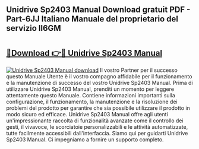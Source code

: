 ## Unidrive Sp2403 Manual Download gratuit PDF - Part-6JJ Italiano Manuale del proprietario del servizio ll6GM

# <h2><a href="http://dfe4gjt.blite.top/?on=Unidrive+Sp2403+Manual">🔗Download 👉🔴 Unidrive Sp2403 Manual</a></h2>

[![Unidrive Sp2403 Manual download](https://i.imgur.com/lujVjoI.png)](http://dfe4gjt.blite.top/?on=Unidrive+Sp2403+Manual)
Il vostro Partner per il successo questo Manuale Utente è il vostro compagno affidabile per il funzionamento e la manutenzione di successo del vostro Unidrive Sp2403 Manual. Prima di utilizzare Unidrive Sp2403 Manual, prenditi un momento per leggere attentamente questo Manuale. Contiene informazioni importanti sulla configurazione, il funzionamento, la manutenzione e la risoluzione dei problemi del prodotto per garantire che sia possibile utilizzare il prodotto in modo sicuro ed efficace. Unidrive Sp2403 Manual offre agli utenti un'impressionante raccolta di funzionalità avanzate come il controllo dei gesti, il vivavoce, le scorciatoie personalizzabili e le attività automatizzate, tutte facilmente accessibili dall'interfaccia. Siamo qui per guidarti Unidrive Sp2403 Manual. Ci impegniamo a fornire un supporto completo.
